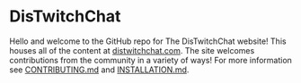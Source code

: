 # DisTwitchChat
Hello and welcome to the GitHub repo for The DisTwitchChat website! This houses all of the content at [distwitchchat.com](https://distwitchchat.com). The site welcomes contributions from the community in a variety of ways! For more information see [CONTRIBUTING.md](CONTRIBUTING.md) and [INSTALLATION.md](INSTALLATION.md).
